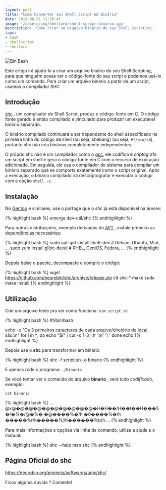 ```yaml
---
layout: post
title: "Como Converter seu Shell Script em Binário"
date: 2019-08-01 11:20:47
image: '/assets/img/shellpro/shell-script-binario.jpg'
description: 'Como criar um arquivo binário do seu Shell Scripting.'
tags:
- bash
- shellscript
- shellpro
---
```


![Bin Bash](http://localhost/1/terminalroottv.github.io/assets/img/shellpro/shell-script-binario.jpg)

Este artigo irá ajudá-lo a criar um arquivo binário do seu Shell Scripting, para que ninguém possa ver o código-fonte do seu script e podemos usá-lo como um comando. Para criar um arquivo binário a partir de um script, usamos o compilador SHC

## Introdução

[shc](https://neurobin.org/projects/softwares/unix/shc/) , um compilador de Shell Script, produz o código-fonte em C. O código fonte gerado é então compilado e vinculado para produzir um executável binário separado.

O binário compilado continuará a ser dependente do shell especificado na primeira linha do código de shell (ou seja, shebang) (ou seja, `#!/bin/sh`), portanto shc não cria binários completamente independentes.

O próprio shc não é um compilador como o [gcc](https://gcc.gnu.org/), ele codifica e criptografa um script em shell e gera o código-fonte em C com o recurso de expiração adicionado. Em seguida, ele usa o compilador do sistema para compilar um binário separado que se comporta exatamente como o script original. Após a execução, o binário compilado irá descriptografar e executar o código com a opção `shell -c`.

## Instalação

No [Gentoo](http://cse.google.com.br/cse?cx=004473188612396442360:qs2ekmnkweq&q=Gentoo) e similares, use o portage que o *shc* já está disponível na árvore:

{% highlight bash %}
emerge dev-util/shc
{% endhighlight %}

Para outras distribuições, exemplo derivadas do [APT](https://www.debian.org/doc/manuals/apt-howto/index.pt-br.html) , instale primeiro as dependências necessárias:

{% highlight bash %}
sudo apt-get install libc6-dev # Debian, Ubuntu, Mint, ...
sudo yum install glibc-devel # RHEL, CentOS, Fedora, ...
{% endhighlight %}

Depois baixe o pacote, decompacte e compile o código:

{% highlight bash %}
wget https://github.com/neurobin/shc/archive/release.zip
cd shc-*
make
sudo make install
{% endhighlight %}

## Utilização

<script async src="https://pagead2.googlesyndication.com/pagead/js/adsbygoogle.js"></script>
<!-- Informat -->
<ins class="adsbygoogle"
     style="display:block"
     data-ad-client="ca-pub-2838251107855362"
     data-ad-slot="2327980059"
     data-ad-format="auto"
     data-full-width-responsive="true"></ins>
<script>
(adsbygoogle = window.adsbygoogle || []).push({});
</script>

Crie um arquivo teste pra ver como funciona: `vim script.sh`

{% highlight bash %}
#!/bin/bash

echo -e "Os 3 primeiros caracteres de cada arquivo/diretório de local, são:\n"
for i in *; do
	echo "$i" | cut -c 1-3 | tr '\n' '\ '
done
echo
{% endhighlight %}

Depois use o **shc** para transformar em binário:

{% highlight bash %}
shc -f script.sh -o binario
{% endhighlight %}

E apenas rode o programa: `./binario`

Se você tentar ver o conteúdo do arquivo **binario** , verá tudo *codificado*, exemplo:

`cat binario`

{% highlight bash %}
...
@x@�@�@�@�@�@�@�@�@�@�H�H��/H��t��H���5�/�%�/@�%�
�@����%�/h
          �0����%�/h
�����%r/h�����%j/h������%b/h
...
{% endhighlight %}

Para mais informações e opções via linha de comando, utilize a ajuda e o manual:

{% highlight bash %}
shc --help
man shc
{% endhighlight %}

## Página Oficial do shc
<https://neurobin.org/projects/softwares/unix/shc/>

Ficou alguma dúvida ? Comente!    
